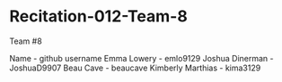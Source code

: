 # Recitation-012-Team-8

Team #8

Name - github username
Emma Lowery - emlo9129
Joshua Dinerman - JoshuaD9907
Beau Cave - beaucave
Kimberly Marthias - kima3129
